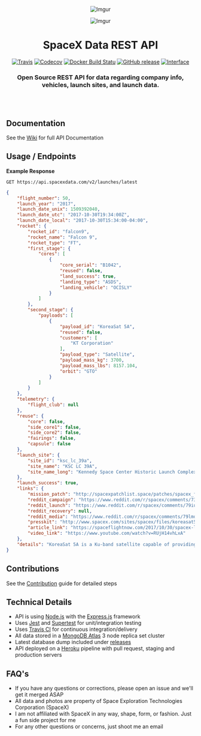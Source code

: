 <div align="center">

![Imgur](http://i.imgur.com/eL73Iit.png)

![Imgur](https://i.imgur.com/mNhinPo.jpg)

# SpaceX Data REST API

[![Travis](https://img.shields.io/travis/r-spacex/SpaceX-API.svg?style=flat-square)](https://travis-ci.org/r-spacex/SpaceX-API)
[![Codecov](https://img.shields.io/codecov/c/github/r-spacex/SpaceX-API.svg?style=flat-square)](https://codecov.io/gh/r-spacex/SpaceX-API)
[![Docker Build Statu](https://img.shields.io/docker/build/jakewmeyer/spacex-api.svg?style=flat-square)](https://hub.docker.com/r/jakewmeyer/spacex-api/)
[![GitHub release](https://img.shields.io/github/release/r-spacex/SpaceX-API.svg?style=flat-square)]()
[![Interface](https://img.shields.io/badge/interface-REST-brightgreen.svg?style=flat-square)]()

### Open Source REST API for data regarding company info, vehicles, launch sites, and launch data.
<br></br>

</div>

## Documentation
See the [Wiki](https://github.com/r-spacex/SpaceX-API/wiki) for full API Documentation

## Usage / Endpoints

**Example Response**

```http
GET https://api.spacexdata.com/v2/launches/latest
```

```json
{
    "flight_number": 50,
    "launch_year": "2017",
    "launch_date_unix": 1509392040,
    "launch_date_utc": "2017-10-30T19:34:00Z",
    "launch_date_local": "2017-10-30T15:34:00-04:00",
    "rocket": {
        "rocket_id": "falcon9",
        "rocket_name": "Falcon 9",
        "rocket_type": "FT",
        "first_stage": {
            "cores": [
                {
                    "core_serial": "B1042",
                    "reused": false,
                    "land_success": true,
                    "landing_type": "ASDS",
                    "landing_vehicle": "OCISLY"
                }
            ]
        },
        "second_stage": {
            "payloads": [
                {
                    "payload_id": "KoreaSat 5A",
                    "reused": false,
                    "customers": [
                        "KT Corporation"
                    ],
                    "payload_type": "Satellite",
                    "payload_mass_kg": 3700,
                    "payload_mass_lbs": 8157.104,
                    "orbit": "GTO"
                }
            ]
        }
    },
    "telemetry": {
        "flight_club": null
    },
    "reuse": {
        "core": false,
        "side_core1": false,
        "side_core2": false,
        "fairings": false,
        "capsule": false
    },
    "launch_site": {
        "site_id": "ksc_lc_39a",
        "site_name": "KSC LC 39A",
        "site_name_long": "Kennedy Space Center Historic Launch Complex 39A"
    },
    "launch_success": true,
    "links": {
        "mission_patch": "http://spacexpatchlist.space/patches/spacex_f9_044_koreasat_5a_graphic.png",
        "reddit_campaign": "https://www.reddit.com/r/spacex/comments/73ttkd/koreasat_5a_launch_campaign_thread/",
        "reddit_launch": "https://www.reddit.com/r/spacex/comments/79iuvb/rspacex_koreasat_5a_official_launch_discussion/",
        "reddit_recovery": null,
        "reddit_media": "https://www.reddit.com/r/spacex/comments/79lmdu/rspacex_koreasat5a_media_thread_videos_images/",
        "presskit": "http://www.spacex.com/sites/spacex/files/koreasat5apresskit.pdf",
        "article_link": "https://spaceflightnow.com/2017/10/30/spacex-launches-and-lands-third-rocket-in-three-weeks/",
        "video_link": "https://www.youtube.com/watch?v=RUjH14vhLxA"
    },
    "details": "KoreaSat 5A is a Ku-band satellite capable of providing communication services from East Africa and Central Asia to southern India, Southeast Asia, the Philippines, Guam, Korea, and Japan. The satellite will be placed in GEO at 113Â° East Longitude, and will provide services ranging from broadband internet to broadcasting services and maritime communications."
}
  ```

## Contributions
See the [Contribution](https://github.com/r-spacex/SpaceX-API/blob/master/CONTRIBUTING.md) guide for detailed steps

## Technical Details
* API is using [Node.js](https://nodejs.org/en/) with the [Express.js](https://expressjs.com/) framework
* Uses [Jest](https://facebook.github.io/jest/) and [Supertest](https://github.com/visionmedia/supertest) for unit/integration testing
* Uses [Travis CI](https://travis-ci.org/) for continuous integration/delivery
* All data stored in a [MongoDB Atlas](https://www.mongodb.com/cloud/atlas) 3 node replica set cluster
* Latest database dump included under [releases](https://github.com/r-spacex/SpaceX-API/releases)
* API deployed on a [Heroku](https://www.heroku.com/) pipeline with pull request, staging and production servers

## FAQ's
* If you have any questions or corrections, please open an issue and we'll get it merged ASAP
* All data and photos are property of Space Exploration Technologies Corporation (SpaceX)
* I am not affiliated with SpaceX in any way, shape, form, or fashion. Just a fun side project for me
* For any other questions or concerns, just shoot me an email
